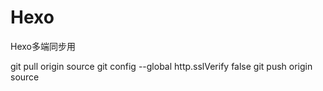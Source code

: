 # Hexo
Hexo多端同步用

git pull origin source
git config --global http.sslVerify false
git push origin source